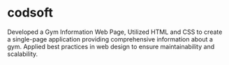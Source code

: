 # codsoft
Developed a Gym Information Web Page, Utilized HTML and CSS to create a single-page application providing comprehensive information about a gym.
Applied best practices in web design to ensure maintainability and scalability.
